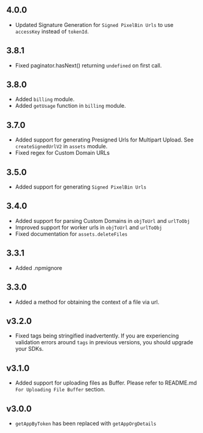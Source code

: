 ## 4.0.0
-   Updated Signature Generation for `Signed PixelBin Urls` to use `accessKey` instead of `tokenId`.

## 3.8.1
-   Fixed paginator.hasNext() returning `undefined` on first call. 

## 3.8.0

-   Added `billing` module.
-   Added `getUsage` function in `billing` module.

## 3.7.0

-   Added support for generating Presigned Urls for Multipart Upload. See `createSignedUrlV2` in `assets` module.
-   Fixed regex for Custom Domain URLs

## 3.5.0

-   Added support for generating `Signed PixelBin Urls`

## 3.4.0

-   Added support for parsing Custom Domains in `objToUrl` and `urlToObj`
-   Improved support for worker urls in `objToUrl` and `urlToObj`
-   Fixed documentation for `assets.deleteFiles`

## 3.3.1

-   Added .npmignore

## 3.3.0

-   Added a method for obtaining the context of a file via url.

## v3.2.0

-   Fixed tags being stringified inadvertently. If you are experiencing validation errors around `tags` in previous versions, you should upgrade your SDKs.

## v3.1.0

-   Added support for uploading files as Buffer. Please refer to README.md `For Uploading File Buffer` section.

## v3.0.0

-   `getAppByToken` has been replaced with `getAppOrgDetails`
